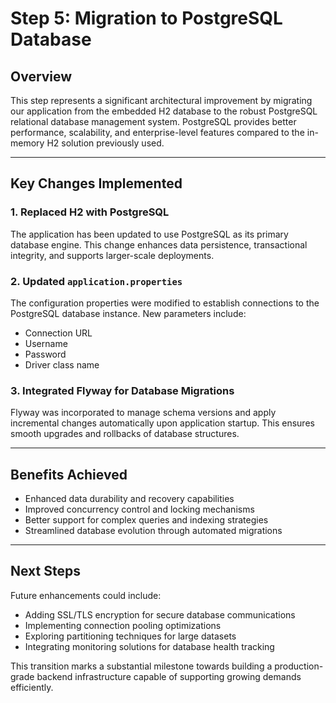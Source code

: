# Step 5: Migration to PostgreSQL Database

## Overview
This step represents a significant architectural improvement by migrating our application from the embedded H2 database to the robust PostgreSQL relational database management system. PostgreSQL provides better performance, scalability, and enterprise-level features compared to the in-memory H2 solution previously used.

---

## Key Changes Implemented

### 1. Replaced H2 with PostgreSQL
The application has been updated to use PostgreSQL as its primary database engine. This change enhances data persistence, transactional integrity, and supports larger-scale deployments.

### 2. Updated `application.properties`
The configuration properties were modified to establish connections to the PostgreSQL database instance. New parameters include:
- Connection URL
- Username
- Password
- Driver class name

### 3. Integrated Flyway for Database Migrations
Flyway was incorporated to manage schema versions and apply incremental changes automatically upon application startup. This ensures smooth upgrades and rollbacks of database structures.



---

## Benefits Achieved
- Enhanced data durability and recovery capabilities
- Improved concurrency control and locking mechanisms
- Better support for complex queries and indexing strategies
- Streamlined database evolution through automated migrations

---

## Next Steps
Future enhancements could include:
- Adding SSL/TLS encryption for secure database communications
- Implementing connection pooling optimizations
- Exploring partitioning techniques for large datasets
- Integrating monitoring solutions for database health tracking

This transition marks a substantial milestone towards building a production-grade backend infrastructure capable of supporting growing demands efficiently.